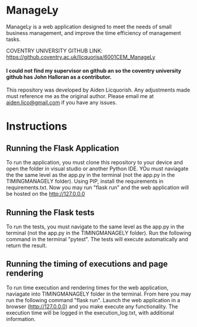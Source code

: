 # ManageLy
ManageLy is a web application designed to meet the needs of small business management, and improve the time efficiency of management tasks.

COVENTRY UNIVERSITY GITHUB LINK: https://github.coventry.ac.uk/licquorisa/6001CEM_ManageLy
#### I could not find my supervisor on github an so the coventry university github has John Halloran as a contributor.

This repository was developed by Aiden Licquorish. Any adjustments made must reference me as the original author. Please email me at aiden.lico@gmail.com if you have any issues.
# Instructions
## Running the Flask Application
To run the application, you must clone this repository to your device and open the folder in visual studio or another Python IDE. YOu must naviagate the the same level as the app.py in the terminal (not the app.py in the TIMINGMANAGELY folder). Using PIP, install the requirements in requirements.txt. Now you may run "flask run" and the web application will be hosted on the http://127.0.0.0
## Running the Flask tests
To run the tests, you must navigate to the same level as the app.py in the terminal (not the app.py in the TIMINGMANAGELY folder). Run the following command in the terminal "pytest". The tests will execute automatically and return the result.
## Running the timing of executions and page rendering
To run time execution and rendering times for the web application, naviagate into TIMINGMANAGELY folder in the terminal. From here you may run the following command "flask run". Launch the web application in a browser (http://127.0.0.0) and you make execute any functionality. The execution time will be logged in the execution_log.txt, with additional information.
